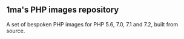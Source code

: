 ## 1ma's PHP images repository


A set of bespoken PHP images for PHP 5.6, 7.0, 7.1 and 7.2, built from source.
